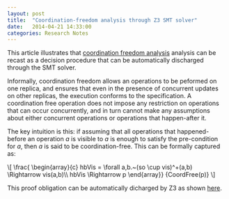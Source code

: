 ```yaml
---
layout: post
title:  "Coordination-freedom analysis through Z3 SMT solver"
date:   2014-04-21 14:33:00
categories: Research Notes
---
```


This article illustrates that [coordination freedom analysis][CoordFree]
analysis can be recast as a decision procedure that can be automatically
discharged through the SMT solver.

Informally, coordination freedom allows an operations to be peformed on one
replica, and ensures that even in the presence of concurrent updates on other
replicas, the execution conforms to the specification. A coordination free
operation does not impose any restriction on operations that can occur
concurrently, and in turn cannot make any assumptions about either concurrent
operations or operations that happen-after it.

The key intuition is this: if assuming that all operations that happened-before
an operation $a$ is visible to $a$ is enough to satisfy the pre-condition for
$a$, then $a$ is said to be coordination-free. This can be formally captured
as:

<div>
\[
\frac{
\begin{array}{c}
hbVis = \forall a,b.~(so \cup vis)^+(a,b) \Rightarrow vis(a,b)\\
hbVis \Rightarrow p
\end{array}}
{CoordFree(p)}
\]
</div>

This proof obligation can be automatically dicharged by Z3 as shown [here][z3-coordfree].

[CoordFree]: http://multimlton.cs.purdue.edu/mML/Notes/research/notes/2014/04/16/Local-Specification.html
[z3-coordfree]: http://rise4fun.com/Z3/tmwXI
